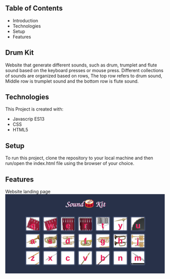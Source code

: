 ## Table of Contents
* Introduction
* Technologies
* Setup
* Features

## Drum Kit
Website that generate different sounds, such as drum, trumplet and flute sound based on the keyboard presses or mouse press. Different collections of sounds
are organized based on rows, The top row refers to drum sound, Middle row is trumplet sound and the bottom row is flute sound.

## Technologies
This Project is created with:
* Javascrip ES13
* CSS
* HTML5

## Setup
To run this project, clone the repository to your local machine and then run/open the index.html file using the browser of your choice.

## Features
Website landing page
![site landing page](./assets/images/drumKit.png)
